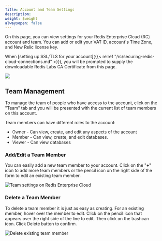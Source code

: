 ```yaml
---
Title: Account and Team Settings
description: 
weight: $weight
alwaysopen: false
---
```

On this page, you can view settings for your Redis Enterprise Cloud (RC)
account and team. You can add or edit your VAT ID, account's Time Zone,
and New Relic license key.

When [setting up SSL/TLS for your
account]({{< relref "/rc/securing-redis-cloud-connections.md" >}}),
you will be prompted to supply the downloadable Redis Labs CA
Certificate from this page.

![](/images/rc/settings.png?width=1000&height=782)

## Team Management

To manage the team of people who have access to the account, click on
the "Team" tab and you will be presented with the current list of team
members on this account.

Team members can have different roles to the account:

-   Owner - Can view, create, and edit any aspects of the account
-   Member - Can view, create, and edit databases.
-   Viewer - Can view databases

### Add/Edit a Team Member

You can easily add a new team member to your account. Click on the
"**+**" icon to add more team members or the pencil icon on the right
side of the form to edit an existing team member.

![Team settings on Redis Enterprise
Cloud](/images/rc/settings_team.png?width=1000&height=454)

### Delete a Team Member

To delete a team member it is just as easy as creating. For an existing
member, hover over the member to edit. Click on the pencil icon that
appears over the right side of the line to edit. Then click on the
trashcan icon. Click Delete button to confirm.

![Delete existing team
member](/images/rc/team-settings2.jpg?width=800&height=302)
